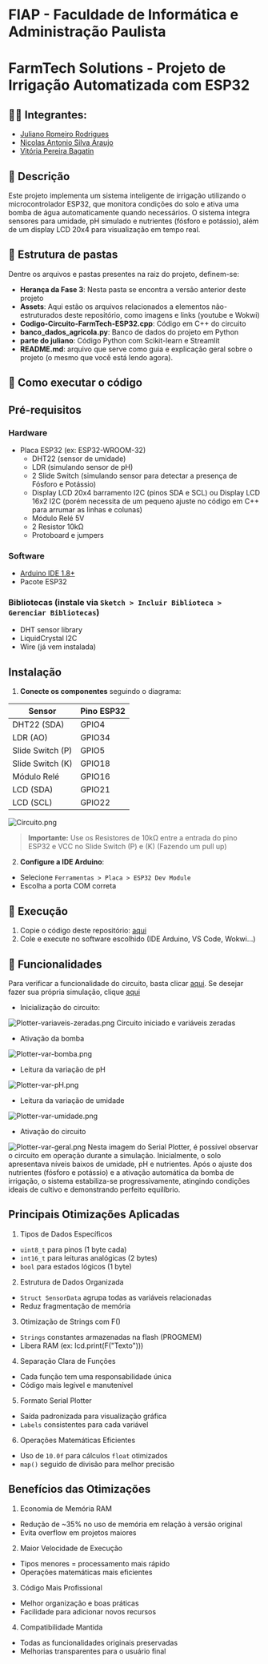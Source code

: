 # FIAP - Faculdade de Informática e Administração Paulista

<p align="center">

# FarmTech Solutions - Projeto de Irrigação Automatizada com ESP32

## 👨‍🎓 Integrantes: 
- <a href="https://www.linkedin.com/in/juliano-romeiro-rodrigues/">Juliano Romeiro Rodrigues</a>
- <a href="https://www.linkedin.com/in/nicolas--araujo/">Nicolas Antonio Silva Araujo</a> 
- <a href="https://www.linkedin.com/in/vitoria-bagatin-31ba88266/">Vitória Pereira Bagatin</a> 


## 📜 Descrição

Este projeto implementa um sistema inteligente de irrigação utilizando o microcontrolador ESP32, que monitora condições do solo e ativa uma bomba de água automaticamente quando necessários. O sistema integra sensores para umidade, pH simulado e nutrientes (fósforo e potássio), além de um display LCD 20x4 para visualização em tempo real.

## 📁 Estrutura de pastas

Dentre os arquivos e pastas presentes na raiz do projeto, definem-se:

- <b>Herança da Fase 3</b>: Nesta pasta se encontra a versão anterior deste projeto
- <b>Assets</b>: Aqui estão os arquivos relacionados a elementos não-estruturados deste repositório, como imagens e links (youtube e Wokwi)
- <b>Codigo-Circuito-FarmTech-ESP32.cpp</b>: Código em C++ do circuito
- <b>banco_dados_agricola.py</b>: Banco de dados do projeto em Python
- <b>parte do juliano</b>: Código Python com Scikit-learn e Streamlit
- <b>README.md</b>: arquivo que serve como guia e explicação geral sobre o projeto (o mesmo que você está lendo agora).


## 🔧 Como executar o código

## Pré-requisitos

### Hardware
- Placa ESP32 (ex: ESP32-WROOM-32)
  - DHT22 (sensor de umidade)
  - LDR (simulando sensor de pH)
  - 2 Slide Switch (simulando sensor para detectar a presença de Fósforo e Potássio)
  - Display LCD 20x4 barramento I2C (pinos SDA e SCL) ou Display LCD 16x2 I2C (porém necessita de um pequeno ajuste no código em C++ para arrumar as linhas e colunas)
  - Módulo Relé 5V
  - 2 Resistor 10kΩ
  - Protoboard e jumpers

### Software
- [Arduino IDE 1.8+](https://www.arduino.cc/en/software)
- Pacote ESP32

### Bibliotecas (instale via `Sketch > Incluir Biblioteca > Gerenciar Bibliotecas`)
- DHT sensor library
- LiquidCrystal I2C
- Wire (já vem instalada)

## Instalação

1. **Conecte os componentes** seguindo o diagrama:

 | Sensor       | Pino ESP32 |
 |--------------|-----------|
 | DHT22 (SDA) | GPIO4     |
 | LDR (AO) | GPIO34    |
 | Slide Switch (P) | GPIO5   |
 | Slide Switch (K) | GPIO18    |
 | Módulo Relé | GPIO16    |
 | LCD (SDA) | GPIO21    |
 | LCD (SCL) | GPIO22    |

![Circuito.png](https://github.com/Nico-Araujo/FIAP/blob/94c13665c69688083bd568db3c46b7712b1a723c/Fase%204/FarmTech%20Solutions/Assets/Circuito.png)

 > **Importante:** Use os Resistores de 10kΩ entre a entrada do pino ESP32 e VCC no Slide Switch (P) e (K) (Fazendo um pull up)

2. **Configure a IDE Arduino**:
 - Selecione `Ferramentas > Placa > ESP32 Dev Module`
 - Escolha a porta COM correta

## 🚀 Execução

1. Copie o código deste repositório: [aqui](https://github.com/Nico-Araujo/FIAP/blob/b2f8d5f77a9c252f9b58ef1d53cf17e6384395c3/Fase%204/FarmTech%20Solutions/Codigo-Circuito-FarmTech-ESP32.cpp)
2. Cole e execute no software escolhido (IDE Arduino, VS Code, Wokwi...)

## 🔋 Funcionalidades

Para verificar a funcionalidade do circuito, basta clicar [aqui](). Se desejar fazer sua própria simulação, clique [aqui](https://wokwi.com/projects/434222558839003137)

- Inicialização do circuito:

![Plotter-variaveis-zeradas.png](https://github.com/Nico-Araujo/FIAP/blob/94c13665c69688083bd568db3c46b7712b1a723c/Fase%204/FarmTech%20Solutions/Assets/Plotter-variaveis-zeradas.png)
Circuito iniciado e variáveis zeradas

- Ativação da bomba

![Plotter-var-bomba.png](https://github.com/Nico-Araujo/FIAP/blob/94c13665c69688083bd568db3c46b7712b1a723c/Fase%204/FarmTech%20Solutions/Assets/Plotter-var-bomba.png)

- Leitura da variação de pH

![Plotter-var-pH.png](https://github.com/Nico-Araujo/FIAP/blob/94c13665c69688083bd568db3c46b7712b1a723c/Fase%204/FarmTech%20Solutions/Assets/Plotter-var-pH.png)

- Leitura da variação de umidade

![Plotter-var-umidade.png](https://github.com/Nico-Araujo/FIAP/blob/94c13665c69688083bd568db3c46b7712b1a723c/Fase%204/FarmTech%20Solutions/Assets/Plotter-var-umidade.png)

- Ativação do circuito

![Plotter-var-geral.png](https://github.com/Nico-Araujo/FIAP/blob/94c13665c69688083bd568db3c46b7712b1a723c/Fase%204/FarmTech%20Solutions/Assets/Plotter-var-geral.png)
Nesta imagem do Serial Plotter, é possível observar o circuito em operação durante a simulação. Inicialmente, o solo apresentava níveis baixos de umidade, pH e nutrientes. Após o ajuste dos nutrientes (fósforo e potássio) e a ativação automática da bomba de irrigação, o sistema estabiliza-se progressivamente, atingindo condições ideais de cultivo e demonstrando perfeito equilíbrio.

## Principais Otimizações Aplicadas

1. Tipos de Dados Específicos
  - `uint8_t` para pinos (1 byte cada)
  - `int16_t` para leituras analógicas (2 bytes)
  - `bool` para estados lógicos (1 byte)

2.  Estrutura de Dados Organizada
  - `Struct SensorData` agrupa todas as variáveis relacionadas
  - Reduz fragmentação de memória

3. Otimização de Strings com F()
  - `Strings` constantes armazenadas na flash (PROGMEM)
  - Libera RAM (ex: lcd.print(F("Texto")))

4. Separação Clara de Funções
  - Cada função tem uma responsabilidade única
  - Código mais legível e manutenível

5. Formato Serial Plotter
  - Saída padronizada para visualização gráfica
  - `Labels` consistentes para cada variável

6. Operações Matemáticas Eficientes
  - Uso de `10.0f` para cálculos `float` otimizados
  - `map()` seguido de divisão para melhor precisão

## Benefícios das Otimizações

1. Economia de Memória RAM
  - Redução de ~35% no uso de memória em relação à versão original
  - Evita overflow em projetos maiores

2. Maior Velocidade de Execução
  - Tipos menores = processamento mais rápido
  - Operações matemáticas mais eficientes

3. Código Mais Profissional
  - Melhor organização e boas práticas
  - Facilidade para adicionar novos recursos

4. Compatibilidade Mantida
  - Todas as funcionalidades originais preservadas
  - Melhorias transparentes para o usuário final
